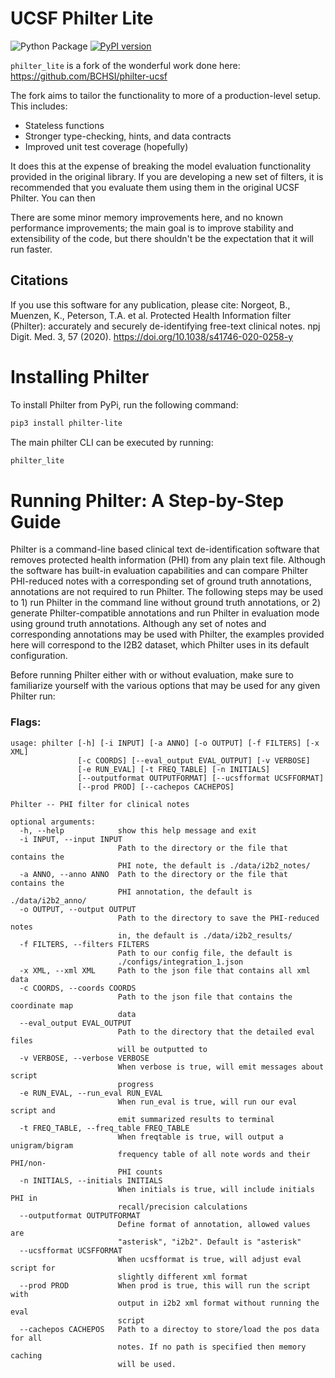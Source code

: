 # UCSF Philter Lite
![Python Package](https://github.com/TimOrme/philter-ucsf/workflows/Python%20package/badge.svg)
[![PyPI version](https://badge.fury.io/py/philter-lite.svg)](https://pypi.org/project/philter-lite/)

`philter_lite` is a fork of the wonderful work done here: https://github.com/BCHSI/philter-ucsf

The fork aims to tailor the functionality to more of a production-level setup.  This includes:

* Stateless functions 
* Stronger type-checking, hints, and data contracts
* Improved unit test coverage (hopefully)

It does this at the expense of breaking the model evaluation functionality provided in the original library.  If you
are developing a new set of filters, it is recommended that you evaluate them using them in the original UCSF Philter.
You can then 

There are some minor memory improvements here, and no known performance improvements; the main goal is to improve 
stability and extensibility of the code, but there shouldn't be the expectation that it will run faster.

## Citations

If you use this software for any publication, please cite: Norgeot, B., Muenzen, K., Peterson, T.A. et al. 
Protected Health Information filter (Philter): accurately and securely de-identifying free-text clinical notes. 
npj Digit. Med. 3, 57 (2020). https://doi.org/10.1038/s41746-020-0258-y

# Installing Philter

To install Philter from PyPi, run the following command:

```bash
pip3 install philter-lite
```

The main philter CLI can be executed by running:

```bash
philter_lite
```

# Running Philter: A Step-by-Step Guide

Philter is a command-line based clinical text de-identification software that removes protected health information 
(PHI) from any plain text file. Although the software has built-in evaluation capabilities and can compare Philter 
PHI-reduced notes with a corresponding set of ground truth annotations, annotations are not required to run Philter. 
The following steps may be used to 1) run Philter in the command line without ground truth annotations, or 2) generate 
Philter-compatible annotations and run Philter in evaluation mode using ground truth annotations. Although any set of 
notes and corresponding annotations may be used with Philter, the examples provided here will correspond to the I2B2 
dataset, which Philter uses in its default configuration. 

Before running Philter either with or without evaluation, make sure to familiarize yourself with the various options 
that may be used for any given Philter run:

### Flags:

```
usage: philter [-h] [-i INPUT] [-a ANNO] [-o OUTPUT] [-f FILTERS] [-x XML]
               [-c COORDS] [--eval_output EVAL_OUTPUT] [-v VERBOSE]
               [-e RUN_EVAL] [-t FREQ_TABLE] [-n INITIALS]
               [--outputformat OUTPUTFORMAT] [--ucsfformat UCSFFORMAT]
               [--prod PROD] [--cachepos CACHEPOS]

Philter -- PHI filter for clinical notes

optional arguments:
  -h, --help            show this help message and exit
  -i INPUT, --input INPUT
                        Path to the directory or the file that contains the
                        PHI note, the default is ./data/i2b2_notes/
  -a ANNO, --anno ANNO  Path to the directory or the file that contains the
                        PHI annotation, the default is ./data/i2b2_anno/
  -o OUTPUT, --output OUTPUT
                        Path to the directory to save the PHI-reduced notes
                        in, the default is ./data/i2b2_results/
  -f FILTERS, --filters FILTERS
                        Path to our config file, the default is
                        ./configs/integration_1.json
  -x XML, --xml XML     Path to the json file that contains all xml data
  -c COORDS, --coords COORDS
                        Path to the json file that contains the coordinate map
                        data
  --eval_output EVAL_OUTPUT
                        Path to the directory that the detailed eval files
                        will be outputted to
  -v VERBOSE, --verbose VERBOSE
                        When verbose is true, will emit messages about script
                        progress
  -e RUN_EVAL, --run_eval RUN_EVAL
                        When run_eval is true, will run our eval script and
                        emit summarized results to terminal
  -t FREQ_TABLE, --freq_table FREQ_TABLE
                        When freqtable is true, will output a unigram/bigram
                        frequency table of all note words and their PHI/non-
                        PHI counts
  -n INITIALS, --initials INITIALS
                        When initials is true, will include initials PHI in
                        recall/precision calculations
  --outputformat OUTPUTFORMAT
                        Define format of annotation, allowed values are
                        "asterisk", "i2b2". Default is "asterisk"
  --ucsfformat UCSFFORMAT
                        When ucsfformat is true, will adjust eval script for
                        slightly different xml format
  --prod PROD           When prod is true, this will run the script with
                        output in i2b2 xml format without running the eval
                        script
  --cachepos CACHEPOS   Path to a directoy to store/load the pos data for all
                        notes. If no path is specified then memory caching
                        will be used.
```
